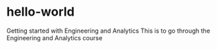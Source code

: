 # hello-world
Getting started with Engineering and Analytics
This is to go through the Engineering and Analytics course
